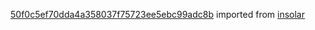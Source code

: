 [50f0c5ef70dda4a358037f75723ee5ebc99adc8b](https://github.com/insolar/insolar/commit/50f0c5ef70dda4a358037f75723ee5ebc99adc8b) imported from [insolar](https://github.com/insolar/insolar)

